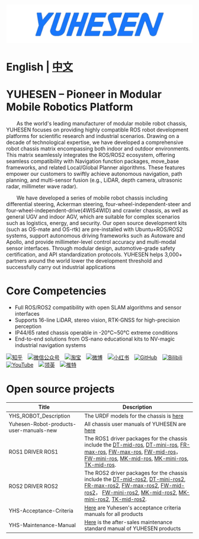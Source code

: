 [![](YUHESEN-logo.png)]()




# English | [中文](README(CN).md)

# YUHESEN – Pioneer in Modular Mobile Robotics Platform​
&emsp;&emsp;As the world's leading manufacturer of modular mobile robot chassis, YUHESEN focuses on providing highly compatible ROS robot development platforms for scientific research and industrial scenarios. Drawing on a decade of technological expertise, we have developed a comprehensive robot chassis matrix encompassing both indoor and outdoor environments. This matrix seamlessly integrates the ROS/ROS2 ecosystem, offering seamless compatibility with Navigation function packages, move_base frameworks, and related Local/Global Planner algorithms. These features empower our customers to swiftly achieve autonomous navigation, path planning, and multi-sensor fusion (e.g., LiDAR, depth camera, ultrasonic radar, millimeter wave radar).

&emsp;&emsp;We have developed a series of mobile robot chassis including differential steering, Ackerman steering, four-wheel-independent-steer and four-wheel-independent-drive(4WIS4WID) and crawler chassis, as well as general UGV and indoor AGV, which are suitable for complex scenarios such as logistics, energy, and security. Our open source development kits (such as OS-mate and OS-rtk) are pre-installed with Ubuntu+ROS/ROS2 systems, support autonomous driving frameworks such as Autoware and Apollo, and provide millimeter-level control accuracy and multi-modal sensor interfaces. Through modular design, automotive-grade safety certification, and API standardization protocols. YUHESEN helps 3,000+ partners around the world lower the development threshold and successfully carry out industrial applications

# Core Competencies​
- Full ROS/ROS2 compatibility with open SLAM algorithms and sensor interfaces
- Supports 16-line LiDAR, stereo vision, RTK-GNSS for high-precision perception
- IP44/65 rated chassis operable in -20℃~50℃ extreme conditions
- End-to-end solutions from OS-nano educational kits to NV-magic industrial navigation systems

[![知乎](https://img.shields.io/badge/知乎-white?logo=zhihu)](https://www.zhihu.com/org/yu-he-sen-ke-ji-6)&emsp;[![微信公众号](https://img.shields.io/badge/微信公众号-white?logo=wechat)](https://mp.weixin.qq.com/s/hZcUPS8-Q1ZABMVU-ZC3xw)&emsp;[![淘宝](https://img.shields.io/badge/淘宝-white?logo=taobao)](https://shop114490350.taobao.com/?spm=a21n57.shop_search.0.0.1bbd5914Aa6fu4)&emsp;[![微博](https://img.shields.io/badge/微博-white?logo=weibo)](https://weibo.com/yuhesen)&emsp;[![小红书](https://img.shields.io/badge/小红书-white?logo=xiaohongshu)](https://www.xiaohongshu.com/user/profile/64df2dd60000000001006fbd?xsec_token=ABwTKfplMvrg81NPv3536eEos34GmaYo40tGkkEXtr_RM%3D&xsec_source=pc_search)&emsp;[![GitHub](https://img.shields.io/badge/GitHub-grey?logo=github)](https://github.com/YUHESEN-Robot)&emsp;[![Bilibili](https://img.shields.io/badge/Bilibili-grey?logo=bilibili)](https://space.bilibili.com/607867386?spm_id_from=333.337.search-card.all.click)&emsp;[![YouTube](https://img.shields.io/badge/YouTube-red?logo=YouTube)](https://www.youtube.com/@shenzhenyuhesenrobitics6477)&emsp;[![领英](https://img.shields.io/badge/领英-blue?logo=linkedin)](None)&emsp;[![推特](https://img.shields.io/badge/推特-blue?logo=X)](None)

# Open source projects
|Title                    |Description                    |
|-------------------------|-------------------------------|
|YHS_ROBOT_Description    |The URDF models for the chassis is [here](https://github.com/YUHESEN-Robot/YHS-ROBOT-Description)|
|Yuhesen-Robot-products-user-manuals-new|All chassis user manuals of YUHESEN are [here](https://github.com/YUHESEN-Robot/Yuhesen-Robot-products-user-manuals-new)|
|ROS1 DRIVER ROS1|The ROS1 driver packages for the chassis include the [DT-mid-ros](https://github.com/YUHESEN-Robot/DT-mid-ros), [DT-mini-ros](https://github.com/YUHESEN-Robot/DT-mini-ros), [FR-max-ros](https://github.com/YUHESEN-Robot/FR-max-ros), [FW-max-ros](https://github.com/YUHESEN-Robot/FW-max-ros),  [FW-mid-ros](https://github.com/YUHESEN-Robot/FW-mid-ros)， [FW-mini-ros](https://github.com/YUHESEN-Robot/FW-mini-ros), [MK-mid-ros](https://github.com/YUHESEN-Robot/MK-mid-ros), [MK-mini-ros](https://github.com/YUHESEN-Robot/MK-mini-ros), [TK-mid-ros](https://github.com/YUHESEN-Robot/TK-mid-ros2).|
|ROS2 DRIVER ROS2|The ROS2 driver packages for the chassis include the [DT-mid-ros2](https://github.com/YUHESEN-Robot/DT-mid-ros2), [DT-mini-ros2](https://github.com/YUHESEN-Robot/DT-mini-ros2), [FR-max-ros2](https://github.com/YUHESEN-Robot/FR-max-ros2), [FW-max-ros2](https://github.com/YUHESEN-Robot/FW-max-ros2),  [FW-mid-ros2](https://github.com/YUHESEN-Robot/FW-mid-ros2)， [FW-mini-ros2](https://github.com/YUHESEN-Robot/FW-mini-ros2), [MK-mid-ros2](https://github.com/YUHESEN-Robot/MK-mid-ros2), [MK-mini-ros2](https://github.com/YUHESEN-Robot/MK-mini-ros2), [TK-mid-ros2](https://github.com/YUHESEN-Robot/TK-mid-ros2).|
|YHS-Acceptance-Criteria|[Here](https://github.com/YUHESEN-Robot/YHS-Acceptance-Criteria) are Yuhesen's acceptance criteria manuals for all products|
|YHS-Maintenance-Manual|[Here](https://github.com/YUHESEN-Robot/YHS-Maintenance-Manual) is the after-sales maintenance standard manual of YUHESEN products|

